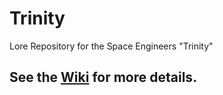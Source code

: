 # Trinity
Lore Repository for the Space Engineers "Trinity"

See the [Wiki](https://github.com/YoshiWoof22/Trinity/wiki) for more details.
---
